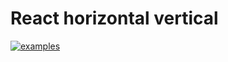 # React horizontal vertical
[![examples](https://github.com/wawahuy/react-horizontal-vertical/actions/workflows/examples-vercel.yml/badge.svg?branch=main)](https://github.com/wawahuy/react-horizontal-vertical/actions/workflows/examples-vercel.yml)
